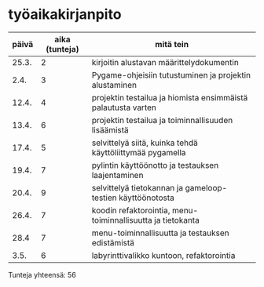 # työaikakirjanpito

| päivä | aika (tunteja) | mitä tein                                                      |
| ----- | -------------- | -------------------------------------------------------------- |
| 25.3. | 2              | kirjoitin alustavan määrittelydokumentin                       |
| 2.4.  | 3              | Pygame-ohjeisiin tutustuminen ja projektin alustaminen         |
| 12.4. | 4              | projektin testailua ja hiomista ensimmäistä palautusta varten  |
| 13.4. | 6              | projektin testailua ja toiminnallisuuden lisäämistä            |
| 17.4. | 5              | selvittelyä siitä, kuinka tehdä käyttöliittymää pygamella      |
| 19.4. | 7              | pylintin käyttöönotto ja testauksen laajentaminen              |
| 20.4. | 9              | selvittelyä tietokannan ja gameloop-testien käyttöönotosta     |
| 26.4. | 7              | koodin refaktorointia, menu-toiminnallisuutta ja tietokanta    |
| 28.4  | 7              | menu-toiminnallisuutta ja testauksen edistämistä               |
| 3.5.  | 6              | labyrinttivalikko kuntoon, refaktorointia                      |


Tunteja yhteensä: 56             
